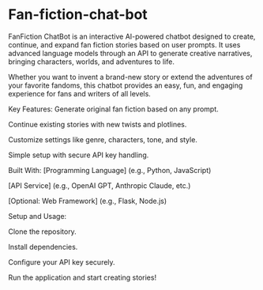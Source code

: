 # Fan-fiction-chat-bot
FanFiction ChatBot is an interactive AI-powered chatbot designed to create, continue, and expand fan fiction stories based on user prompts.
It uses advanced language models through an API to generate creative narratives, bringing characters, worlds, and adventures to life.

Whether you want to invent a brand-new story or extend the adventures of your favorite fandoms, this chatbot provides an easy, fun, and engaging experience for fans and writers of all levels.

Key Features:
Generate original fan fiction based on any prompt.

Continue existing stories with new twists and plotlines.

Customize settings like genre, characters, tone, and style.

Simple setup with secure API key handling.

Built With:
[Programming Language] (e.g., Python, JavaScript)

[API Service] (e.g., OpenAI GPT, Anthropic Claude, etc.)

[Optional: Web Framework] (e.g., Flask, Node.js)

Setup and Usage:

Clone the repository.

Install dependencies.

Configure your API key securely.

Run the application and start creating stories!

